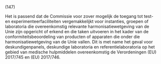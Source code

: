 (147)

Het is passend dat de Commissie voor zover mogelijk de toegang tot test- en experimenteerfaciliteiten vergemakkelijkt voor instanties, groepen of laboratoria die overeenkomstig relevante harmonisatiewetgeving van de Unie zijn opgericht of erkend en die taken uitvoeren in het kader van de conformiteitsbeoordeling van producten of apparaten die onder die harmonisatiewetgeving van de Unie vallen. Dit is met name het geval voor deskundigenpanels, deskundige laboratoria en referentielaboratoria op het gebied van medische hulpmiddelen overeenkomstig de Verordeningen (EU) 2017/745 en (EU) 2017/746.
